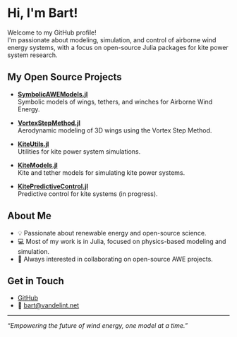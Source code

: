 # Hi, I'm Bart!

Welcome to my GitHub profile!  
I'm passionate about modeling, simulation, and control of airborne wind energy systems, with a focus on open-source Julia packages for kite power system research.

## My Open Source Projects

- **[SymbolicAWEModels.jl](https://github.com/OpenSourceAWE/SymbolicAWEModels.jl)**  
  Symbolic models of wings, tethers, and winches for Airborne Wind Energy.

- **[VortexStepMethod.jl](https://github.com/OpenSourceAWE/VortexStepMethod.jl)**  
  Aerodynamic modeling of 3D wings using the Vortex Step Method.

- **[KiteUtils.jl](https://github.com/OpenSourceAWE/KiteUtils.jl)**  
  Utilities for kite power system simulations.

- **[KiteModels.jl](https://github.com/OpenSourceAWE/KiteModels.jl)**  
  Kite and tether models for simulating kite power systems.

- **[KitePredictiveControl.jl](https://github.com/Albatross-Kite-Transport/KitePredictiveControl.jl)**  
  Predictive control for kite systems (in progress).

## About Me

- 💡 Passionate about renewable energy and open-source science.
- 💻 Most of my work is in Julia, focused on physics-based modeling and simulation.
- 🤝 Always interested in collaborating on open-source AWE projects.

## Get in Touch

- [GitHub](https://github.com/1-Bart-1)
- 📧 bart@vandelint.net

---

*“Empowering the future of wind energy, one model at a time.”*
